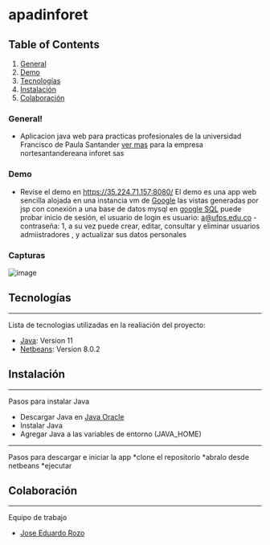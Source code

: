 # apadinforet



## Table of Contents
1. [General](#general)
2. [Demo](#demo)
3. [Tecnologías](#tecnologías)
4. [Instalación](#instalación)
5. [Colaboración](#colaboración)

### General!

* Aplicacion java web para practicas profesionales de la universidad Francisco de Paula Santander [ver mas](https://www.java.com/es/download/help/java_webstart_es.html) 
para la empresa nortesantandereana inforet sas

### Demo
* Revise el demo en https://35.224.71.157:8080/
El demo es una app web sencilla alojada en una instancia vm de [Google](https://cloud.google.com/compute) las vistas generadas por jsp con conexión a una base de
datos mysql en [google SQL](https://cloud.google.com/sql) puede probar inicio de sesión, el usuario de login es usuario: a@ufps.edu.co - contraseña: 1, a su vez 
puede crear, editar, consultar y eliminar usuarios admiistradores , y actualizar sus datos personales

### Capturas

![image](https://user-images.githubusercontent.com/34385915/140248261-c630f78e-6617-47d2-98dd-4dfc387faeae.png)


## Tecnologías
***
Lista de tecnologias utilizadas en la realiación del proyecto:
* [Java](https://www.oracle.com/java/technologies/downloads/): Version 11
* [Netbeans](https://netbeans.apache.org/download/index.html): Version 8.0.2


## Instalación
*** 
Pasos para instalar Java
* Descargar Java en [Java Oracle](https://www.oracle.com/java/technologies/downloads/)
* Instalar Java 
* Agregar Java a las variables de entorno (JAVA_HOME)

***
Pasos para descargar e iniciar la app
*clone el repositorio
*abralo desde netbeans
*ejecutar



## Colaboración
***
Equipo de trabajo
* [Jose Eduardo Rozo](https://github.com/joseedye)
